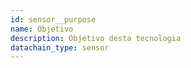 ```yaml
---
id: sensor__purpose
name: Objetivo
description: Objetivo desta tecnologia
datachain_type: sensor
---
```

